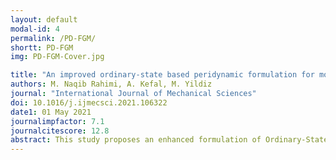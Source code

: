 ```yaml
---
layout: default
modal-id: 4
permalink: /PD-FGM/
shortt: PD-FGM
img: PD-FGM-Cover.jpg

title: "An improved ordinary-state based peridynamic formulation for modeling FGMs with sharp interface transitions"
authors: M. Naqib Rahimi, A. Kefal, M. Yildiz
journal: "International Journal of Mechanical Sciences"
doi: 10.1016/j.ijmecsci.2021.106322
date1: 01 May 2021
journalimpfactor: 7.1
journalcitescore: 12.8
abstract: This study proposes an enhanced formulation of Ordinary-State based peridynamic which can model functionally graded materials (FGMs) with sharp jumps in material properties through introducing a novel peridynamic parameter, referred to as the dominancy rate. The current formulation takes into account the multi-scale nature of peridynamics as well as the material transition (interface) effects. As a result of extensive comparison efforts with FEM literature, traditional peridynamics, and ANSYS, this study reveals that the properties of a PD-bond should not be equally affected by the properties of the constituent points in modeling FGMs. Additionally, it is found that the correctness of the results is negatively influenced if the bond properties are determined using only one of the weaker or stronger constituent point. Moreover, a better accuracy is achieved, specially at the material transition regions, through considering that the properties of the bonds are mostly dependent on that of the weaker constituent point. It is also observed that the current approach can model FGMs with higher accuracy using lower number of material points as compared to the traditional PD. Finally, To Further demonstrate the capability of the proposed model, a numerically validated toughening mechanism against crack propagations is presented for FGMs. It is found that the local toughness of FGMs can be effectively enhanced by tailoring the location and material properties of the sub-regions.
---
```

